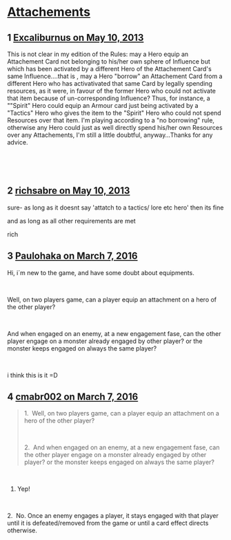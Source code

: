 # [Attachements](https://community.fantasyflightgames.com/topic/83666-attachements/)

## 1 [Excaliburnus on May 10, 2013](https://community.fantasyflightgames.com/topic/83666-attachements/?do=findComment&comment=793915)

This is not clear in my edition of the Rules: may a Hero equip an Attachement Card not belonging to his/her own sphere of Influence but which has been activated by a different Hero of the Attachement Card's same Influence….that is , may a Hero "borrow" an Attachement Card from a different Hero who has activativated that same Card by legally spending resources, as it were, in favour of the former Hero who could not activate that item because of un-corresponding Influence? Thus, for instance, a ""Spirit" Hero could equip an Armour card just being activated by a "Tactics" Hero who gives the item to the "Spirit" Hero who could not spend Resources over that item. I'm playing according to a "no borrowing" rule, otherwise any Hero could just as well directly spend his/her own Resources over any Attachements, I'm still a little doubtful, anyway…Thanks for any advice.

 

 

## 2 [richsabre on May 10, 2013](https://community.fantasyflightgames.com/topic/83666-attachements/?do=findComment&comment=793953)

sure- as long as it doesnt say 'attatch to a tactics/ lore etc hero' then its fine

and as long as all other requirements are met

rich

## 3 [Paulohaka on March 7, 2016](https://community.fantasyflightgames.com/topic/83666-attachements/?do=findComment&comment=2088090)

Hi, i´m new to the game, and have some doubt about equipments.

 

Well, on two players game, can a player equip an attachment on a hero of the other player?

 

And when engaged on an enemy, at a new engagement fase, can the other player engage on a monster already engaged by other player? or the monster keeps engaged on always the same player?

 

i think this is it =D

## 4 [cmabr002 on March 7, 2016](https://community.fantasyflightgames.com/topic/83666-attachements/?do=findComment&comment=2088738)

> 1.  Well, on two players game, can a player equip an attachment on a hero of the other player?
> 
> 
> 
>  
> 
> 2.  And when engaged on an enemy, at a new engagement fase, can the other player engage on a monster already engaged by other player? or the monster keeps engaged on always the same player?

 

1. Yep!

 

2.  No. Once an enemy engages a player, it stays engaged with that player until it is defeated/removed from the game or until a card effect directs otherwise.

